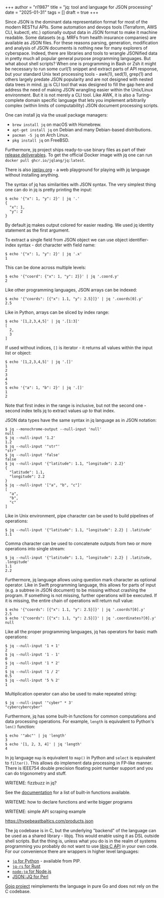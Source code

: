 +++
author = "rl1987"
title = "jq: tool and language for JSON processing"
date = "2025-01-31"
tags = []
draft = true
+++

Since JSON is the dominant data representation format for most of the modern 
RESTful APIs. Some automation and devops tools (Terraform, AWS CLI, kubectl, 
etc.) optionally output data in JSON format to make it machine readable. Some
datasets (e.g. MRFs from health insurance companies) are available as JSON files.
For these reasons parsing, generation, modification and analysis of JSON documents 
is nothing new for many explorers of cyberspace. Indeed, there are libraries
and tools to wrangle JSONified data in pretty much all popular general purpose 
programming languages. But what about shell scripts? When one is programming
in Bash or Zsh it might be necessary to run some curl(1) snippet and extract 
parts of API response, but your standard Unix text processing tools - awk(1), 
sed(1), grep(1) and others largely predate JSON popularity and are not designed
with nested data trees in mind. [jq](https://jqlang.github.io/jq/) is CLI tool
that was designed to fill the gap here and address the need of making JSON
wrangling easier within the Unix/Linux environment. But it is not merely a CLI
tool. Like AWK, it is also a Turing-complete domain specific language that lets
you implement arbitrarily complex (within limits of computability) JSON document
processing scripts.

One can install jq via the usual package managers:

* `brew install jq` on macOS with Homebrew.
* `apt-get install jq` on Debian and many Debian-based distributions.
* `pacman -S jq` on Arch Linux.
* `pkg install jq` on FreeBSD.

Furthermore, jq project ships ready-to-use binary files as part of their
[release deliverables](https://github.com/jqlang/jq/releases). To get the 
official Docker image with jq one can run `docker pull ghcr.io/jqlang/jq:latest`.

There is also [jqplay.org](https://jqplay.org/) - a web playground for playing
with jq language without installing anything.

The syntax of jq has similarities with JSON syntax. The very simplest thing one
can do in jq is pretty printing the input:

```
$ echo '{"x": 1, "y": 2}' | jq '.'
{
  "x": 1,
  "y": 2
}
```

By default jq makes output colored for easier reading. We used jq identity
statement as the first argument.

To extract a single field from JSON object we can use object identifier-index 
syntax - dot character with field name:

```
$ echo '{"x": 1, "y": 2}' | jq '.x'
1
```

This can be done across multiple levels:

```
$ echo '{"coord": {"x": 1, "y": 2}}' | jq '.coord.y'
2
```

Like other programming languages, JSON arrays can be indexed:

```
$ echo '{"coords": [{"x": 1.1, "y": 2.5}]}' | jq '.coords[0].y'
2.5
```

Like in Python, arrays can be sliced by index range:

```
$ echo '[1,2,3,4,5]' | jq '.[1:3]'
[
  2,
  3
]
```

If used without indices, `[]` is iterator - it returns all values within the 
input list or object:

```
$ echo '[1,2,3,4,5]' | jq '.[]'   
1
2
3
4
5
$ echo '{"a": 1, "b": 2}' | jq '.[]'
1
2
```

Note that first index in the range is inclusive, but not the second one - second
index tells jq to extract values *up to* that index.

JSON data types have the same syntax in jq language as in JSON notation:

```
$ jq --monochrome-output --null-input 'null'   
null
$ jq --null-input '1.2'   
1.2
$ jq --null-input '"str"' 
"str"
$ jq --null-input 'false'
false
$ jq --null-input '{"latitude": 1.1, "longitude": 2.2}' 
{
  "latitude": 1.1,
  "longitude": 2.2
}
$ jq --null-input '["a", "b", "c"]' 
[
  "a",
  "b",
  "c"
]
```

Like in Unix environment, pipe character can be used to build pipelines of
operations:

```
$ jq --null-input '{"latitude": 1.1, "longitude": 2.2} | .latitude'
1.1
```

Comma character can be used to concatenate outputs from two or more operations
into single stream:

```
$ jq --null-input '{"latitude": 1.1, "longitude": 2.2} | .latitude, .longitude'  
1.1
2.2
```

Furthermore, jq language allows using question mark character as optional 
operator. Like in Swift programming language, this allows for parts of input
(e.g. a subtree in JSON document) to be missing without crashing the program.
If something is not missing, further operations will be executed. If it is 
missing, the entire chain of operations will return null value:

```
$ echo '{"coords": [{"x": 1.1, "y": 2.5}]}' | jq '.coords?[0].y'
2.5
$ echo '{"coords": [{"x": 1.1, "y": 2.5}]}' | jq '.coordinates?[0].y'
null
```

Like all the proper programming languages, jq has operators for basic math
operations:

```
$ jq --null-input '1 + 1'
2
$ jq --null-input '1 - 1'
0
$ jq --null-input '1 * 2'
2
$ jq --null-input '1 / 2'
0.5
$ jq --null-input '5 % 2' 
1
```

Multiplication operator can also be used to make repeated string:

```
$ jq --null-input '"cyber" * 3'
"cybercybercyber"
```

Furthermore, jq has some built-in functions for common computations and data
processing operations. For example, `length` is equivalent to Python's `len()`
function:

```
$ echo '"abc"' | jq 'length'   
3
$ echo '[1, 2, 3, 4]' | jq 'length'
4
```


In jq language `map` is equivalent to `map()` in Python and `select` is
equivalent to `filter()`. This allows do implement data processing in FP-like 
manner. There is IEEE754 double precision floating point number support and you 
can do trigonometry and stuff. 

WRITEME: fizzbuzz in jq?

See the [documentation](https://jqlang.github.io/jq/manual/#builtin-operators-and-functions)
for a list of built-in functions available.

WRITEME: how to declare functions and write bigger programs

WRITEME: simple API scraping example

https://hypebeastbaltics.com/products.json

The jq codebase is in C, but the underlying "backend" of the language can be
used as a shared library - libjq. This would enable using it as DSL outside shell
scripts. But the thing is, unless what you do is in the realm of 
systems programming you probably do not want to use 
[libjq C API](https://github.com/jqlang/jq/wiki/C-API:-jv) in your own code.
For our convenience there are wrappers in higher level languages:

* [`jq` for Python](https://pypi.org/project/jq/) - available from PIP.
* [`jq-rs` for Rust](https://crates.io/crates/jq-rs)
* [`node-jq` for Node.js](https://www.npmjs.com/package/node-jq)
* [JSON::JQ for Perl](https://metacpan.org/pod/JSON::JQ)

[Gojq project](https://github.com/itchyny/gojq) reimplements the language in
pure Go and does not rely on the C codebase.

